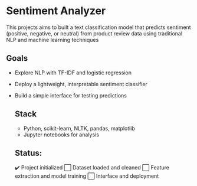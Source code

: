 # Sentiment Analyzer 
This projects aims to built a text classification model that predicts sentiment (positive, negative, or neutral) from product review data using traditional NLP and machine learning techniques 

## Goals 
- Explore NLP with TF-IDF and logistic regression
- Deploy a lightweight, interpretable sentiment classifier
- Build a simple interface for testing predictions

  ## Stack
  - Python, scikit-learn, NLTK, pandas, matplotlib
  - Jupyter notebooks for analysis
 
  ## Status:
  ✔️ Project initialized
  ⬜ Dataset loaded and cleaned
  ⬜ Feature extraction and model training
  ⬜ Interface and deployment

